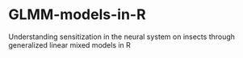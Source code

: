 # GLMM-models-in-R
Understanding sensitization in the neural system on insects through generalized linear mixed models in R
